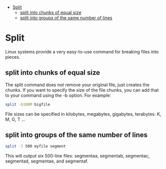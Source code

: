 <!--ts-->
   * [Split](#split)
      * [split into chunks of equal size](#split-into-chunks-of-equal-size)
      * [split into groups of the same number of lines](#split-into-groups-of-the-same-number-of-lines)

<!-- Added by: gil_diy, at: Sun 12 Dec 2021 23:57:58 IST -->

<!--te-->


# Split

Linux systems provide a very easy-to-use command for breaking files into pieces. 

## split into chunks of equal size

The split command does not remove your original file, just creates the chunks. If you want to specify the size of the file chunks, you can add that to your command using the -b option. For example:

```bash
split -b100M bigfile
```

File sizes can be specified in kilobytes, megabytes, gigabytes, terabytes:  K, M, G, T ...

## split into groups of the same number of lines

```bash
split -l 500 myfile segment
```

This will output six 500-line files: segmentaa, segmentab, segmentac, segmentad, segmentae, and segmentaf.